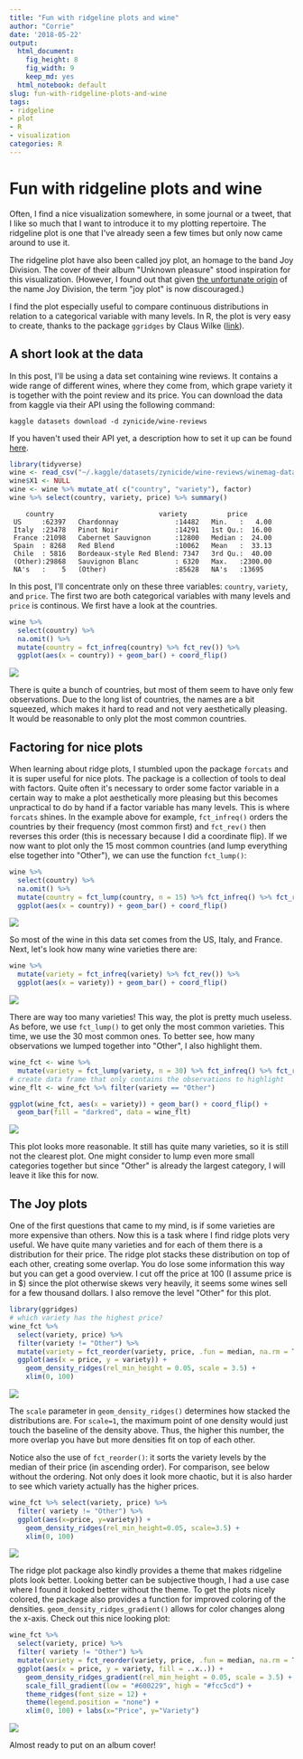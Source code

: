 ```yaml
---
title: "Fun with ridgeline plots and wine"
author: "Corrie"
date: '2018-05-22'
output:
  html_document: 
    fig_height: 8
    fig_width: 9
    keep_md: yes
  html_notebook: default
slug: fun-with-ridgeline-plots-and-wine
tags:
- ridgeline
- plot
- R
- visualization
categories: R
---
```




# Fun with ridgeline plots and wine
Often, I find a nice visualization somewhere, in some journal or a tweet, that I like so much that I want to introduce it to my plotting repertoire. The ridgeline plot is one that I've already seen a few times but only now came around to use it. 

The ridgeline plot have also been called joy plot, an homage to the band Joy Division. The cover of their album "Unknown pleasure" stood inspiration for this visualization. (However, I found out that given [the unfortunate origin](https://en.wikipedia.org/wiki/House_of_Dolls) of the name Joy Division, the term "joy plot" is now discouraged.)

I find the plot especially useful to compare continuous distributions in relation to a categorical variable with many levels. 
In R, the plot is very easy to create, thanks to the package `ggridges` by Claus Wilke ([link](https://github.com/clauswilke/ggridges)).

## A short look at the data
In this post, I'll be using a data set containing wine reviews. It contains a wide range of different wines, where they come from, which grape variety it is together with the point review and its price. You can download the data from kaggle via their API using the following command:
```
kaggle datasets download -d zynicide/wine-reviews
```
If you haven't used their API yet, a description how to set it up can be found [here](https://github.com/Kaggle/kaggle-api).


```r
library(tidyverse)
wine <- read_csv("~/.kaggle/datasets/zynicide/wine-reviews/winemag-data_first150k.csv")
wine$X1 <- NULL
wine <- wine %>% mutate_at( c("country", "variety"), factor)
wine %>% select(country, variety, price) %>% summary()
```

```
    country                          variety          price        
 US     :62397   Chardonnay              :14482   Min.   :   4.00  
 Italy  :23478   Pinot Noir              :14291   1st Qu.:  16.00  
 France :21098   Cabernet Sauvignon      :12800   Median :  24.00  
 Spain  : 8268   Red Blend               :10062   Mean   :  33.13  
 Chile  : 5816   Bordeaux-style Red Blend: 7347   3rd Qu.:  40.00  
 (Other):29868   Sauvignon Blanc         : 6320   Max.   :2300.00  
 NA's   :    5   (Other)                 :85628   NA's   :13695    
```
In this post, I'll concentrate only on these three variables: `country`, `variety`, and `price`. The first two are both categorical variables with many levels and `price` is continous.
We first have a look at the countries.

```r
wine %>%
  select(country) %>%
  na.omit() %>%
  mutate(country = fct_infreq(country) %>% fct_rev()) %>%
  ggplot(aes(x = country)) + geom_bar() + coord_flip()
```

![](ridgeline_plots_with_wine_files/figure-html/unnamed-chunk-2-1.png)<!-- -->

There is quite a bunch of countries, but most of them seem to have only few observations. Due to the long list of countries, the names are a bit squeezed, which makes it hard to read and not very aesthetically pleasing. It would be reasonable to only plot the most common countries.

## Factoring for nice plots
When learning about ridge plots, I stumbled upon the package `forcats` and it is super useful for nice plots. The package is a collection of tools to deal with factors. Quite often it's necessary to order some factor variable in a certain way to make a plot aesthetically more pleasing but this becomes unpractical to do by hand if a factor variable has many levels. This is where `forcats` shines. In the example above for example, `fct_infreq()` orders the countries by their frequency (most common first) and `fct_rev()` then reverses this order (this is necessary because I did a coordinate flip). If we now want to plot only the 15 most common countries (and lump everything else together into "Other"), we can use the function `fct_lump()`:


```r
wine %>%
  select(country) %>%
  na.omit() %>%
  mutate(country = fct_lump(country, n = 15) %>% fct_infreq() %>% fct_rev()) %>%
  ggplot(aes(x = country)) + geom_bar() + coord_flip()
```

![](ridgeline_plots_with_wine_files/figure-html/unnamed-chunk-3-1.png)<!-- -->

So most of the wine in this data set comes from the US, Italy, and France. 
Next, let's look how many wine varieties there are:


```r
wine %>%
  mutate(variety = fct_infreq(variety) %>% fct_rev()) %>%
  ggplot(aes(x = variety)) + geom_bar() + coord_flip()
```

![](ridgeline_plots_with_wine_files/figure-html/unnamed-chunk-4-1.png)<!-- -->

There are way too many varieties! This way, the plot is pretty much useless. As before, we use `fct_lump()` to get only the most common varieties. This time, we use the 30 most common ones. To better see, how many observations we lumped together into "Other", I also highlight them.

```r
wine_fct <- wine %>%
  mutate(variety = fct_lump(variety, n = 30) %>% fct_infreq() %>% fct_rev())
# create data frame that only contains the observations to highlight
wine_flt <- wine_fct %>% filter(variety == "Other")

ggplot(wine_fct, aes(x = variety)) + geom_bar() + coord_flip() +
  geom_bar(fill = "darkred", data = wine_flt)
```

![](ridgeline_plots_with_wine_files/figure-html/unnamed-chunk-5-1.png)<!-- -->

This plot looks more reasonable. It still has quite many varieties, so it is still not the clearest plot. One might consider to lump even more small categories together but since "Other" is already the largest category, I will leave it like this for now.

## The Joy plots
One of the first questions that came to my mind, is if some varieties are more expensive than others. Now this is a task where I find ridge plots very useful. We have quite many varieties and for each of them there is a distribution for their price. The ridge plot stacks these distribution on top of each other, creating some overlap. You do lose some information this way but you can get a good overview.
I cut off the price at 100 (I assume price is in \$) since the plot otherwise skews very heavily, it seems some wines sell for a few thousand dollars. I also remove the level "Other" for this plot.

```r
library(ggridges)
# which variety has the highest price?
wine_fct %>%
  select(variety, price) %>%
  filter(variety != "Other") %>%
  mutate(variety = fct_reorder(variety, price, .fun = median, na.rm = T)) %>%
  ggplot(aes(x = price, y = variety)) +
    geom_density_ridges(rel_min_height = 0.05, scale = 3.5) +
    xlim(0, 100)
```

![](ridgeline_plots_with_wine_files/figure-html/unnamed-chunk-6-1.png)<!-- -->

The `scale` parameter in `geom_density_ridges()` determines how stacked the distributions are. For `scale=1`, the maximum point of one density would just touch the baseline of the density above. Thus, the higher this number, the more overlap you have but more densities fit on top of each other.

Notice also the use of `fct_reorder()`: it sorts the variety levels by the median of their price (in ascending order). For comparison, see below without the ordering. Not only does it look more chaotic, but it is also harder to see which variety actually has the higher prices.


```r
wine_fct %>% select(variety, price) %>%
  filter( variety != "Other") %>%
  ggplot(aes(x=price, y=variety)) + 
    geom_density_ridges(rel_min_height=0.05, scale=3.5) +
    xlim(0, 100)
```

![](ridgeline_plots_with_wine_files/figure-html/unnamed-chunk-7-1.png)<!-- -->

The ridge plot package also kindly provides a theme that makes ridgeline plots look better. Looking better can be subjective though, I had a use case where I found it looked better without the theme.
To get the plots nicely colored, the package also provides a function for improved coloring of the densities. `geom_density_ridges_gradient()` allows for color changes along the x-axis. Check out this nice looking plot:

```r
wine_fct %>%
  select(variety, price) %>%
  filter( variety != "Other") %>%
  mutate(variety = fct_reorder(variety, price, .fun = median, na.rm = T)) %>%
  ggplot(aes(x = price, y = variety, fill = ..x..)) + 
    geom_density_ridges_gradient(rel_min_height = 0.05, scale = 3.5) +
    scale_fill_gradient(low = "#600229", high = "#fcc5cd") +
    theme_ridges(font_size = 12) + 
    theme(legend.position = "none") +
    xlim(0, 100) + labs(x="Price", y="Variety")
```

![](ridgeline_plots_with_wine_files/figure-html/unnamed-chunk-8-1.png)<!-- -->

Almost ready to put on an album cover!
